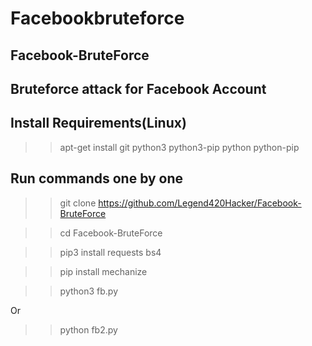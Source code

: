 # Facebookbruteforce
Facebook-BruteForce
--------------------------------------
Bruteforce attack for Facebook Account
--------------------------------------
Install Requirements(Linux)
--------------------------------------
>> apt-get install git python3 python3-pip python python-pip

Run commands one by one
--------------------------------------
>> git clone https://github.com/Legend420Hacker/Facebook-BruteForce

>> cd Facebook-BruteForce

>> pip3 install requests bs4

>> pip install mechanize

>> python3 fb.py

Or

>>python fb2.py
